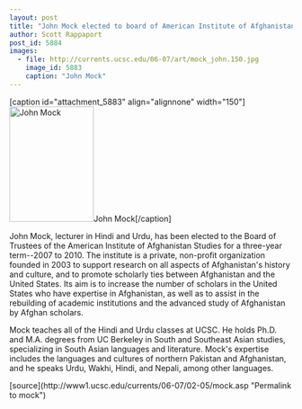 ```yaml
---
layout: post
title: "John Mock elected to board of American Institute of Afghanistan Studies"
author: Scott Rappaport
post_id: 5884
images:
  - file: http://currents.ucsc.edu/06-07/art/mock_john.150.jpg
    image_id: 5883
    caption: "John Mock"
---
```


[caption id="attachment_5883" align="alignnone" width="150"]<a href="http://localhost/mysite/wp-content/uploads/2007/02/mock_john.150.jpg"><img class="size-full wp-image-5883" src="http://localhost/mysite/wp-content/uploads/2007/02/mock_john.150.jpg" alt="John Mock" width="150" height="205" /></a>John Mock[/caption]
<a name="content" id="content"></a>
<p>
  John Mock, lecturer in Hindi and Urdu, has been elected to the Board of Trustees of the American Institute of Afghanistan Studies for a three-year term--2007 to 2010. The institute is a private, non-profit organization founded in 2003 to support research on all aspects of Afghanistan's history and culture, and to promote scholarly ties between Afghanistan and the United States. Its aim is to increase the number of scholars in the United States who have expertise in Afghanistan, as well as to assist in the rebuilding of academic institutions and the advanced study of Afghanistan by Afghan scholars.
</p>
<p>
  Mock teaches all of the Hindi and Urdu classes at UCSC. He holds Ph.D. and M.A. degrees from UC Berkeley in South and Southeast Asian studies, specializing in South Asian languages and literature. Mock's expertise includes the languages and cultures of northern Pakistan and Afghanistan, and he speaks Urdu, Wakhi, Hindi, and Nepali, among other languages.
</p>
[source](http://www1.ucsc.edu/currents/06-07/02-05/mock.asp "Permalink to mock")
